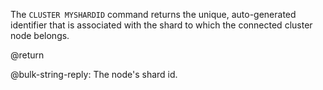 The `CLUSTER MYSHARDID` command returns the unique, auto-generated identifier that is associated with the shard to which the connected cluster node belongs.

@return

@bulk-string-reply: The node's shard id.
